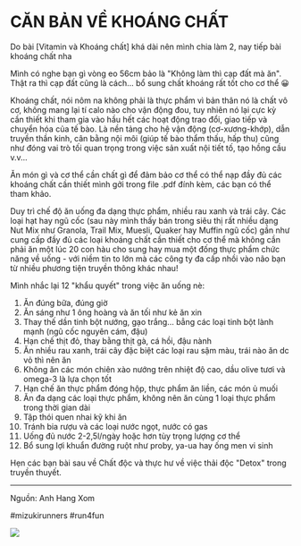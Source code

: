 # CĂN BẢN VỀ KHOÁNG CHẤT

Do bài [Vitamin và Khoáng chất] khá dài nên mình chia làm 2, nay tiếp bài khoáng chất nha

Mình có nghe bạn gì vòng eo 56cm bảo là "Không làm thì cạp đất mà ăn". Thật ra thì cạp đất cũng là cách... bổ sung chất khoáng rất tốt cho cơ thể 😀

Khoáng chất, nói nôm na không phải là thực phẩm vì bản thân nó là chất vô cơ, không mang lại tí calo nào cho vận động đou, tuy nhiên nó lại cực kỳ cần thiết khi tham gia vào hầu hết các hoạt động trao đổi, giao tiếp và chuyển hóa của tế bào. Là nền tảng cho hệ vận động (cơ-xương-khớp), dẫn truyền thần kinh, cân bằng nội môi (giúp tế bào thẩm thấu, hấp thu) cũng như đóng vai trò tối quan trọng trong việc sản xuất nội tiết tố, tạo hồng cầu v.v...

Ăn món gì và cơ thể cần chất gì để đảm bảo cơ thể có thể nạp đầy đủ các khoáng chất cần thiết mình gởi trong file .pdf đính kèm, các bạn có thể tham khảo.

Duy trì chế độ ăn uống đa dạng thực phẩm, nhiều rau xanh và trái cây. Các loại hạt hay ngũ cốc (sau này mình thấy bán trong siêu thị rất nhiều dạng Nut Mix như Granola, Trail Mix, Muesli, Quaker hay Muffin ngũ cốc) gần như cung cấp đầy đủ các loại khoáng chất cần thiết cho cơ thể mà không cần phải ăn một lúc 20 con hàu cho sung hay mua một đống thực phẩm chức năng về uống - với niềm tin to lớn mà các công ty đa cấp nhồi vào não bạn từ nhiều phương tiện truyền thông khác nhau!

Mình nhắc lại 12 "khẩu quyết" trong việc ăn uống nè:
1. Ăn đúng bữa, đúng giờ
2. Ăn sáng như 1 ông hoàng và ăn tối như kẻ ăn xin
3. Thay thế dần tinh bột nướng, gạo trắng... bẳng các loại tinh bột lành mạnh (ngũ cốc nguyên cám, đậu)
4. Hạn chế thịt đỏ, thay bằng thịt gà, cá hồi, đậu nành
5. Ăn nhiều rau xanh, trái cây đặc biệt các loại rau sậm màu, trái nào ăn dc vỏ thì nên ăn
6. Không ăn các món chiên xào nướng trên nhiệt độ cao, dầu olive tươi và omega-3 là lựa chọn tốt
7. Hạn chế ăn thực phẩm đóng hộp, thực phẩm ăn liền, các món ủ muối
8. Ăn đa dạng các loại thực phẩm, không nên ăn cùng 1 loại thực phẩm trong thời gian dài
9. Tập thói quen nhai kỹ khi ăn
10. Tránh bia rượu và các loại nước ngọt, nước có gas
11. Uống đủ nước 2-2,5l/ngày hoặc hơn tùy trọng lượng cơ thể
12. Bổ sung lợi khuẩn đường ruột như proby, ya-ua hay ống men vi sinh

Hẹn các bạn bài sau về Chất độc và thực hư về việc thải độc "Detox" trong truyền thuyết.

---
Nguồn: Anh Hang Xom

#mizukirunners #run4fun

![](https://scontent.fsgn5-15.fna.fbcdn.net/v/t39.30808-6/424631410_7341714109207972_3487763698579300883_n.jpg?stp=cp6_dst-jpg_p960x960&_nc_cat=111&ccb=1-7&_nc_sid=aa7b47&_nc_eui2=AeGa0kpG1Rm2cXslZF0lERybJgRgUHW3d4gmBGBQdbd3iNRkmWvDpyDblZ4s_1deR_okYjnEdjpFPhksb2us2FRP&_nc_ohc=BZSe2iZU3PoQ7kNvgHJVWLr&_nc_ht=scontent.fsgn5-15.fna&oh=00_AYBgadEkBNG2W-Aikt0bJhcbbtGG-JkZ_rBb5_Y8b444YQ&oe=66CA33C6)
